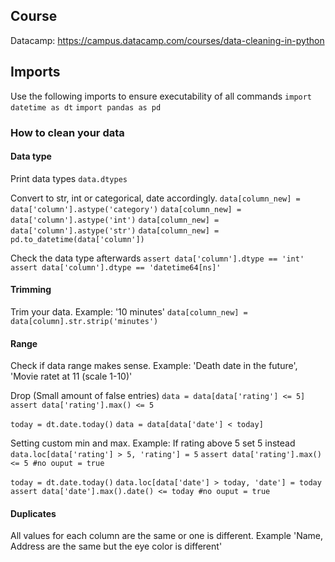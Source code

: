 ## Course
Datacamp: https://campus.datacamp.com/courses/data-cleaning-in-python

## Imports
Use the following imports to ensure executability of all commands
`import datetime as dt`
`import pandas as pd`

### How to clean your data
#### Data type
Print data types
`data.dtypes`

Convert to str, int or categorical, date accordingly.
`data[column_new] = data['column'].astype('category')`
`data[column_new] = data['column'].astype('int')`
`data[column_new] = data['column'].astype('str')`
`data[column_new] = pd.to_datetime(data['column'])`

Check the data type afterwards
`assert data['column'].dtype == 'int'`
`assert data['column'].dtype == 'datetime64[ns]'`

#### Trimming
Trim your data. Example: '10 minutes'
`data[column_new] = data[column].str.strip('minutes')`

#### Range 
Check if data range makes sense. Example: 'Death date in the future', 'Movie ratet at 11 (scale 1-10)'

Drop (Small amount of false entries)
`data = data[data['rating'] <= 5]`
`assert data['rating'].max() <= 5`

`today = dt.date.today()`
`data = data[data['date'] < today]`

Setting custom min and max. Example: If rating above 5 set 5 instead
`data.loc[data['rating'] > 5, 'rating'] = 5`
`assert data['rating'].max() <= 5 #no ouput = true`

`today = dt.date.today()`
`data.loc[data['date'] > today, 'date'] = today`
`assert data['date'].max().date() <= today #no ouput = true`

#### Duplicates
All values for each column are the same or one  is different. Example 'Name, Address are the same but the eye color is different'


